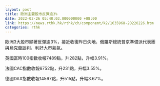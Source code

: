 ```yaml
---
layout: post
title: 歐洲主要股市反彈逾3%
date: 2022-02-26 05:40:03.000000000 +08:00
link: https://news.rthk.hk/rthk/ch/component/k2/1635968-20220226.htm
categories: rthk
---
```


歐洲3大股市顯著反彈逾3%，接近收復昨日失地，俄羅斯總統普京準備派代表團與烏克蘭談判，利好大市氣氛。

英國富時100指數收報7489點，升282點，升幅3.91%。

法國CAC指數收報6752點，升231點，升幅3.55%。

德國DAX指數收報14567點，升515點，升幅3.67%。
